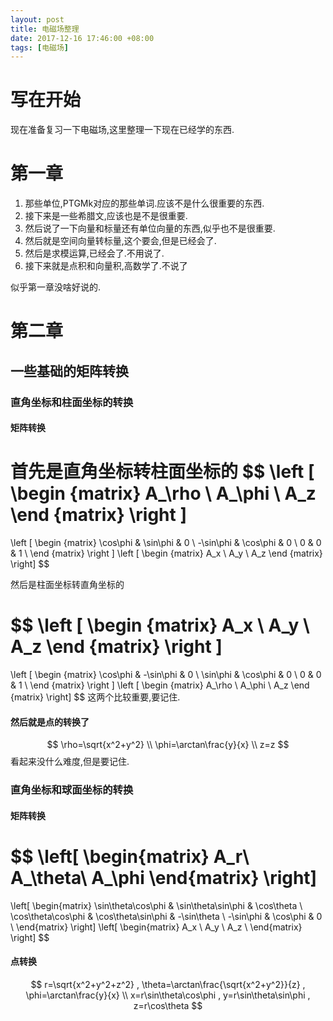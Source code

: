 ```yaml
---
layout: post
title: 电磁场整理
date: 2017-12-16 17:46:00 +08:00
tags: [电磁场]
---
```


# 写在开始
现在准备复习一下电磁场,这里整理一下现在已经学的东西.

# 第一章
1. 那些单位,PTGMk对应的那些单词.应该不是什么很重要的东西.
2. 接下来是一些希腊文,应该也是不是很重要.
3. 然后说了一下向量和标量还有单位向量的东西,似乎也不是很重要.
4. 然后就是空间向量转标量,这个要会,但是已经会了.
5. 然后是求模运算,已经会了.不用说了.
6. 接下来就是点积和向量积,高数学了.不说了

似乎第一章没啥好说的.

# 第二章
## 一些基础的矩阵转换
### 直角坐标和柱面坐标的转换
#### 矩阵转换
首先是直角坐标转柱面坐标的
$$
\left [
\begin {matrix}
A_\rho \\
A_\phi \\
A_z
\end {matrix}
\right ]
=
\left [
\begin {matrix}
\cos\phi & \sin\phi & 0 \\
-\sin\phi & \cos\phi & 0 \\
0 & 0 & 1 \\
\end {matrix}
\right ]
\left [
\begin {matrix}
A_x \\
A_y \\
A_z
\end {matrix}
\right]
$$

然后是柱面坐标转直角坐标的

$$
\left [
\begin {matrix}
A_x \\
A_y \\
A_z
\end {matrix}
\right ]
=
\left [
\begin {matrix}
\cos\phi & -\sin\phi & 0 \\
\sin\phi & \cos\phi & 0 \\
0 & 0 & 1 \\
\end {matrix}
\right ]
\left [
\begin {matrix}
A_\rho \\
A_\phi \\
A_z
\end {matrix}
\right]
$$
这两个比较重要,要记住.
#### 然后就是点的转换了
$$
\rho=\sqrt{x^2+y^2} \\
\phi=\arctan\frac{y}{x} \\
z=z
$$
看起来没什么难度,但是要记住.
### 直角坐标和球面坐标的转换
#### 矩阵转换
$$
\left[
\begin{matrix}
A_r\\
A_\theta\\
A_\phi
\end{matrix}
\right]
=
\left[
\begin{matrix}
\sin\theta\cos\phi & \sin\theta\sin\phi & \cos\theta \\
\cos\theta\cos\phi & \cos\theta\sin\phi & -\sin\theta \\
-\sin\phi & \cos\phi & 0 \\
\end{matrix}
\right]
\left[
\begin{matrix}
A_x \\
A_y \\
A_z \\
\end{matrix}
\right]
$$
#### 点转换
$$
r=\sqrt{x^2+y^2+z^2} ,
\theta=\arctan\frac{\sqrt{x^2+y^2}}{z} ,
\phi=\arctan\frac{y}{x} \\
x=r\sin\theta\cos\phi ,
y=r\sin\theta\sin\phi ,
z=r\cos\theta
$$
